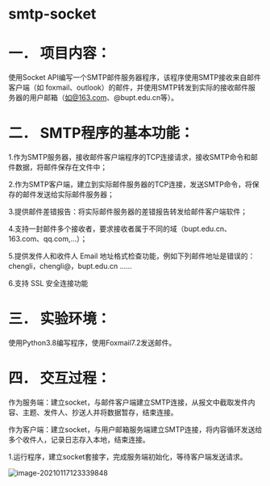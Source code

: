 # smtp-socket
# 一． 项目内容：

使用Socket API编写一个SMTP邮件服务器程序，该程序使用SMTP接收来自邮件客户端（如 foxmail、outlook）的邮件，并使用SMTP转发到实际的接收邮件服务器的用户邮箱（如@163.com、@bupt.edu.cn等）。

# 二． SMTP程序的基本功能：

1.作为SMTP服务器，接收邮件客户端程序的TCP连接请求，接收SMTP命令和邮件数据，将邮件保存在文件中；

2.作为SMTP客户端，建立到实际邮件服务器的TCP连接，发送SMTP命令，将保存的邮件发送给实际邮件服务器；

3.提供邮件差错报告：将实际邮件服务器的差错报告转发给邮件客户端软件；

4.支持一封邮件多个接收者，要求接收者属于不同的域（bupt.edu.cn、163.com、qq.com,…）；

5.提供发件人和收件人 Email 地址格式检查功能，例如下列邮件地址是错误的：chengli，chengli@，bupt.edu.cn ……

6.支持 SSL 安全连接功能

# 三． 实验环境：

使用Python3.8编写程序，使用Foxmail7.2发送邮件。

# 四． 交互过程：

作为服务端：建立socket，与邮件客户端建立SMTP连接，从报文中截取发件内容、主题、发件人、抄送人并将数据暂存，结束连接。

作为客户端：建立socket，与用户邮箱服务端建立SMTP连接，将内容循环发送给多个收件人，记录日志存入本地，结束连接。

1.运行程序，建立socket套接字，完成服务端初始化，等待客户端发送请求。

![image-20210117123339848](C:\Users\FireFly\AppData\Roaming\Typora\typora-user-images\image-20210117123339848.png)


